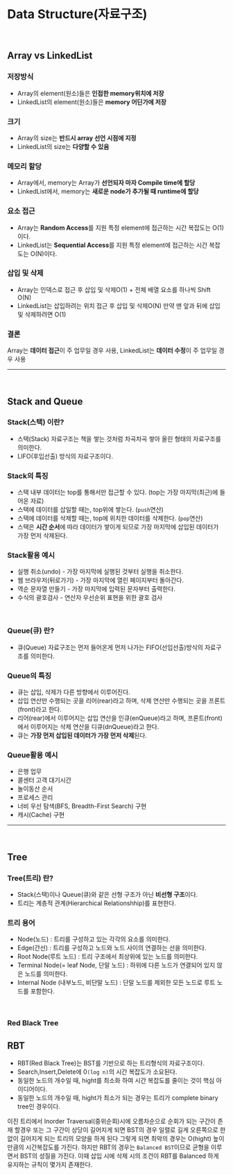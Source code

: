 # Data Structure(자료구조)

<br>

## Array vs LinkedList

### 저장방식
* Array의 element(원소)들은 **인접한 memory위치에 저장**
* LinkedList의 element(원소)들은 **memory 어딘가에 저장**

### 크기
* Array의 size는 **반드시 array 선언 시점에 지정**
* LinkedList의 size는 **다양할 수 있음**

### 메모리 할당
* Array에서, memory는 Array가 **선언되자 마자 Compile time에 할당**
* LinkedList에서, memory는 **새로운 node가 추가될 때 runtime에 할당**

### 요소 접근
* Array는 **Random Access**를 지원
  특정 element에 접근하는 시간 복잡도는 O(1)이다.
* LinkedList는 **Sequential Access**를 지원
  특정 element에 접근하는 시간 복잡도는 O(N)이다.

### 삽입 및 삭제
* Array는 인덱스로 접근 후 삽입 및 삭제O(1) + 전체 배열 요소를 하나씩 Shift O(N)
* LinkedList는 삽입하려는 위치 접근 후 삽입 및 삭제O(N)
  만약 맨 앞과 뒤에 삽입 및 삭제하려면 O(1)

### 결론
Array는 **데이터 접근**이 주 업무일 경우 사용,
LinkedList는 **데이터 수정**이 주 업무일 경우 사용


* * *
<br>

## Stack and Queue

### Stack(스택) 이란?
* 스택(Stack) 자료구조는 책을 쌓는 것처럼 차곡차곡 쌓아 올린 형태의 자료구조를 의미한다.
* LIFO(후입선출) 방식의 자료구조이다.

### Stack의 특징
* 스택 내부 데이터는 top를 통해서만 접근할 수 있다. (top는 가장 마지막(최근)에 들어온 자료)
* 스택에 데이터를 삽일할 때는, top위에 쌓는다. (`push`연산)
* 스택에 데이터를 삭제할 때는, top에 위치한 데이터를 삭제한다. (`pop`연산)
* 스택은 **시간 순서**에 따라 데이터가 쌓이게 되므로 가장 마지막에 삽입된 데이터가 가장 먼저 삭제된다.

### Stack활용 예시
* 실행 취소(undo) - 가장 마지막에 실행된 것부터 실행을 취소한다.
* 웹 브라우저(뒤로가기) - 가장 마지막에 열린 페이지부터 돌아간다.
* 역순 문자열 만들기 - 가장 마지막에 입력된 문자부터 출력한다.
* 수식의 괄호검사 - 연산자 우선순위 표현을 위한 괄호 검사
<br>

### Queue(큐) 란?
* 큐(Queue) 자료구조는 먼저 들어온게 먼저 나가는 FIFO(선입선출)방식의 자료구조를 의미한다.

### Queue의 특징
* 큐는 삽입, 삭제가 다른 방향에서 이루어진다.
* 삽입 연산만 수행되는 곳을 리어(rear)라고 하며, 삭제 연산만 수행되는 곳을 프론트(front)라고 한다.
* 리어(rear)에서 이루어지는 삽입 연산을 인큐(enQueue)라고 하며, 프론트(front)에서 이루어지는 삭제 연산을 디큐(dnQueue)라고 한다.
* 큐는 **가장 먼저 삽입된 데이터가 가장 먼저 삭제**된다.

### Queue활용 예시
* 은행 업무
* 콜센터 고객 대기시간
* 놀이동산 순서
* 프로세스 관리
* 너비 우선 탐색(BFS, Breadth-First Search) 구현
* 캐시(Cache) 구현

* * *
<br>

## Tree

### Tree(트리) 란?
* Stack(스택)이나 Queue(큐)와 같은 선형 구조가 아닌 **비선형 구조**이다.
* 트리는 계층적 관계(Hierarchical Relationshhip)를 표현한다.

### 트리 용어
* Node(노드) : 트리를 구성하고 있는 각각의 요소를 의미한다.
* Edge(간선) : 트리를 구성하고 노드와 노드 사이의 연결하는 선을 의미한다.
* Root Node(루트 노드) : 트리 구조에서 최상위에 있는 노드를 의미한다.
* Terminal Node(= leaf Node, 단말 노드) : 하위에 다른 노드가 연결되어 있지 않은 노드를 의미한다.
* Internal Node (내부노드, 비단말 노드) : 단말 노드를 제외한 모든 노드로 루트 노드를 포함한다.


<br>

### Red Black Tree

## RBT
* RBT(Red Black Tree)는 BST를 기반으로 하는 트리형식의 자료구조이다.
* Search,Insert,Delete에 0`(log n)`의 시간 복잡도가 소요된다.
* 동일한 노드의 개수일 때, hight를 최소화 하여 시간 복잡도를 줄이는 것이 핵심 아이디어이다.
* 동일한 노드의 개수일 때, hight가 최소가 되는 경우는 트리가 complete binary tree인 경우이다.

이진 트리에서 Inorder Traversal(중위순회)시에 오름차순으로 순회가 되는 구간이 존재 할경우 또는 그 구간이 상당이 길어지게 
되면 BST의 경우 일렬로 길게 오른쪽으로 한 없이 길어지게 되는 트리의 모양을 하게 된다 그렇게 되면 최악의 경우는 O(hight) 높이 
만큼의 시간복잡도를 가진다. 하지만 RBT의 경우는 `Balanced BST`이므로 균형을 이루면서 BST의 성질을 가진다.
이때 삽입 시에 삭제 시의 조건이 RBT를 Balanced 하게 유지하는 규칙이 몇가지 존재한다.
